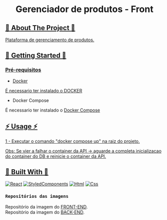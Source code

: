 <a name="readme-top"></a>

<h1 align="center">Gerenciador de produtos - Front</h1>

<!-- ABOUT THE PROJECT -->
<h2 tabindex="-1" dir="auto"><a id="user-content--about-the-project" class="anchor" aria-hidden="true" tabindex="-1" href="#about-the-project">🔭 About The Project 🔭</h2>

Plataforma de gerenciamento de produtos.

<!-- GETTING STARTED -->
<h2 tabindex="-1" dir="auto"><a id="getting-started" class="anchor" aria-hidden="true" tabindex="-1" href="#getting-started">🚀 Getting Started 🚀</h2>

### Pré-requisitos

- Docker
  
É necessario ter instalado o [DOCKER](https://www.docker.com/)


- Docker Compose
  
É necessario ter instalado o [Docker Compose](https://docs.docker.com/compose/)

<!-- USAGE EXAMPLES -->
<h2 tabindex="-1" dir="auto"><a id="user-content--usage" class="anchor" aria-hidden="true" tabindex="-1" href="#-usage">⚡ Usage ⚡</h2>

1 - Executar o comando "docker compose up" na raiz do projeto.

Obs: Se vier a falhar o container da API -> aguarde a completa inicializacao do container do DB e reinicie o container da API.

<h2 tabindex="-1" dir="auto"><a id="user-content--built-with" class="anchor" aria-hidden="true" tabindex="-1" href="#-built-with">🔧 Built With 🔧</h2>

[![React][React.org]][React-url]
[![StyledComponents][Styledcomponents.org]][Styledcomponents-url]
[![Html][Html.org]][Html-url]
[![Css][Css.org]][Css-url]

### `Repositórios das imagens`

Repositório da imagem do [FRONT-END](https://hub.docker.com/repository/docker/marlonferreira/frontgs).\
Repositório da imagem do [BACK-END](https://hub.docker.com/repository/docker/marlonferreira/backgs).


<!-- MARKDOWN LINKS & IMAGES -->
<!-- https://www.markdownguide.org/basic-syntax/#reference-style-links -->

[React.org]: https://img.shields.io/badge/React-20232A?style=for-the-badge&logo=react&logoColor=61DAFB
[React-url]: https://react.dev/
[Styledcomponents.org]: https://img.shields.io/badge/styled--components-DB7093?style=for-the-badge&logo=styled-components&logoColor=white
[Styledcomponents-url]: https://styled-components.com/
[Html.org]: https://img.shields.io/badge/HTML5-E34F26?style=for-the-badge&logo=html5&logoColor=white
[Html-url]: https://developer.mozilla.org/pt-BR/docs/Web/HTML
[Css.org]: https://img.shields.io/badge/CSS3-1572B6?style=for-the-badge&logo=css3&logoColor=white
[Css-url]: https://developer.mozilla.org/pt-BR/docs/Web/CSS
